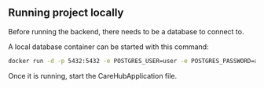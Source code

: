 
<h2>Running project locally</h2>

Before running the backend, there needs to be a database to connect to.

A local database container can be started with this command:

```bash
docker run -d -p 5432:5432 -e POSTGRES_USER=user -e POSTGRES_PASSWORD=admin --name postgres postgres
```

Once it is running, start the CareHubApplication file.
